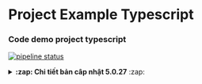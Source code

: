 # Project Example Typescript

### Code demo project typescript

[![pipeline status](http://gitlab.dev.io/devopps/typescript-react/badges/master/pipeline.svg)](http://gitlab.dev.io/devopps/typescript-react/-/commits/master)

<details>

<summary><b>:zap: Chi tiết bản câp nhật 5.0.27</b> :zap:</summary>

#### :rocket: New Feature
- :new: 

#### :bug: Bug Fix
- :beetle: 
#### :nail_care: Enhancement

#### :memo: Documentation

#### :house: Internal

#### :hammer: Underlying Tools
- :hammer_and_wrench:
</details>
